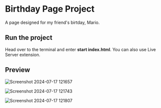 # Birthday Page Project
A page designed for my friend's birtday, Mario.


## Run the project
Head over to the terminal and enter **start index.html**. You can also use Live Server extension.

## Preview
![Screenshot 2024-07-17 121657](https://github.com/user-attachments/assets/264c2e2a-5ab8-484e-acbe-c9f649c986f4)

![Screenshot 2024-07-17 121743](https://github.com/user-attachments/assets/2ee7cc5a-eb8a-48f3-8d23-5a768af56cf7)

![Screenshot 2024-07-17 121807](https://github.com/user-attachments/assets/22b89445-5732-4f25-b92d-fb7a07b6a665)
